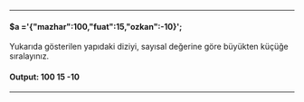 <hr></hr>

#### $a ='{"mazhar":100,"fuat":15,"ozkan":-10}';

Yukarıda gösterilen yapıdaki diziyi, sayısal değerine göre büyükten küçüğe sıralayınız.

#### Output: 100 15 -10 

<hr></hr>